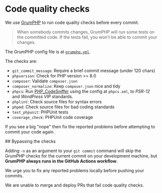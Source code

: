 #   Code quality checks

We use [GrumPHP](https://github.com/phpro/grumphp) to run code quality checks
before every commit.

> When somebody commits changes, GrumPHP will run some tests on the committed
> code. If the tests fail, you won't be able to commit your changes.

The GrumPHP config file is at [`grumphp.yml`](../grumphp.yml).

The checks are:

- `git_commit_message`: Require a brief commit message (under 120 chars)
- `phpversion`: Check for PHP version >= 8.0
- `composer`: Validate `composer.json`
- `composer_normalize`: Keep `composer.json` nice and tidy
- `phpcs`: Run [PHP_CodeSniffer](https://github.com/squizlabs/PHP_CodeSniffer)
using the config at `phpcs.xml`, to *PSR-12* and *WordPress VIP* standards.
- `phplint`: Check source files for syntax errors
- `phpmd`: Check source files for bad coding standards
- `test_phpunit`: PHPUnit tests
- `coverage_check`: PHPUnit code coverage

If you see a big "nope" then fix the reported problems before attempting to
commit your code again.

## Bypassing the checks

Adding `-n` as an argument to your `git commit` command will skip the GrumPHP
checks for the current commit on your development machine, but
**GrumPHP always runs in the GitHub Actions workflow**.

We urge you to fix any reported problems locally before pushing your commits.

We are unable to merge and deploy PRs that fail code quality checks.
